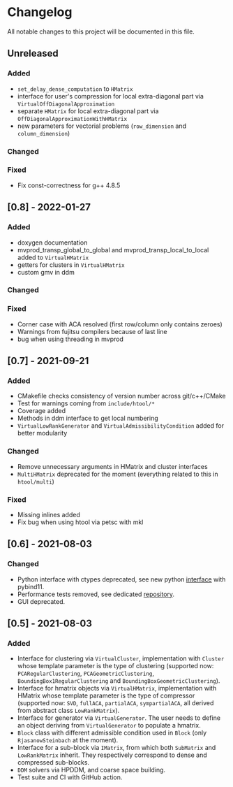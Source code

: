 <!--USE THIS TEMPLATE TO COMPLETE THE CHANGELOG-->
<!--
## [Version number] - YYYY-MM-DD
### Added
-

### Changed
-

### Deprecated
-

### Removed
-

### Fixed
-

### Security
-
-->

# Changelog

All notable changes to this project will be documented in this file.

## Unreleased

### Added

- `set_delay_dense_computation` to `HMatrix`
- interface for user's compression for local extra-diagonal part via `VirtualOffDiagonalApproximation`
- separate `HMatrix` for local extra-diagonal part via `OffDiagonalApproximationWithHMatrix`
- new parameters for vectorial problems (`row_dimension` and `column_dimension`)

### Changed

### Fixed

- Fix const-correctness for g++ 4.8.5

## [0.8] - 2022-01-27

### Added

- doxygen documentation
- mvprod_transp_global_to_global and mvprod_transp_local_to_local added to `VirtualHMatrix`
- getters for clusters in `VirtualHMatrix`
- custom gmv in ddm

### Changed

### Fixed

- Corner case with ACA resolved (first row/column only contains zeroes)
- Warnings from fujitsu compilers because of last line
- bug when using threading in mvprod

## [0.7] - 2021-09-21

### Added

- CMakefile checks consistency of version number across git/c++/CMake
- Test for warnings coming from `include/htool/*`
- Coverage added
- Methods in ddm interface to get local numbering
- `VirtualLowRankGenerator` and `VirtualAdmissibilityCondition` added for better modularity
  
### Changed

- Remove unnecessary arguments in HMatrix and cluster interfaces
- `MultiHMatrix` deprecated for the moment (everything related to this in `htool/multi`)

### Fixed

- Missing inlines added
- Fix bug when using htool via petsc with mkl

## [0.6] - 2021-08-03

### Changed

- Python interface with ctypes deprecated, see new python [interface](https://github.com/htool-ddm/htool_python) with pybind11.
- Performance tests removed, see dedicated [repository](https://github.com/PierreMarchand20/htool_benchmarks).
- GUI deprecated.

## [0.5] - 2021-08-03

### Added

- Interface for clustering via `VirtualCluster`, implementation with `Cluster` whose template parameter is the type of clustering (supported now: `PCARegularClustering`, `PCAGeometricClustering`, `BoundingBox1RegularClustering` and `BoundingBoxGeometricClustering`).
- Interface for hmatrix objects via `VirtualHMatrix`, implementation with HMatrix whose template parameter is the type of compressor (supported now: `SVD`, `fullACA`, `partialACA`, `sympartialACA`, all derived from abstract class `LowRankMatrix`).
- Interface for generator via `VirtualGenerator`. The user needs to define an object deriving from `VirtualGenerator` to populate a hmatrix.
- `Block` class with different admissible condition used in `Block` (only `RjasanowSteinbach` at the moment).
- Interface for a sub-block via `IMatrix`, from which both `SubMatrix` and `LowRankMatrix` inherit. They respectively correspond to dense and compressed sub-blocks.
- `DDM` solvers via HPDDM, and coarse space building.
- Test suite and CI with GitHub action.
